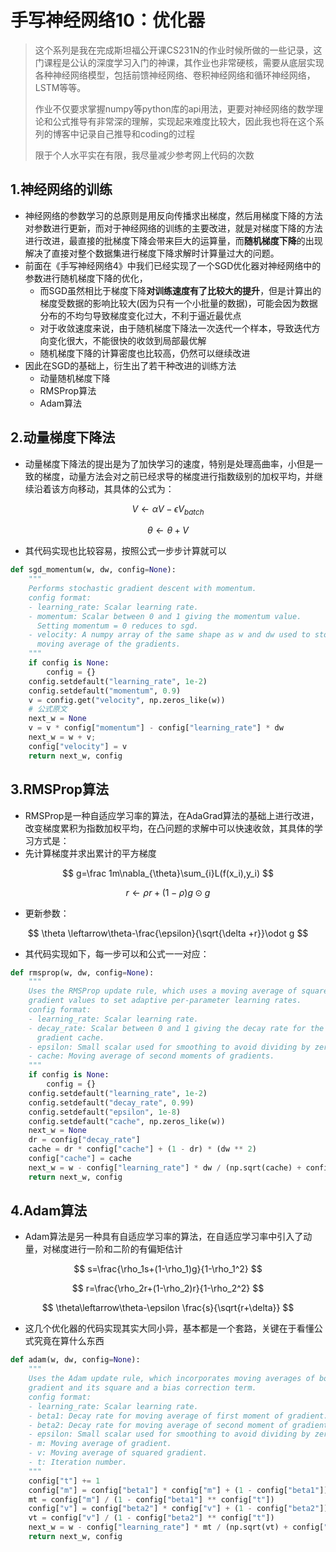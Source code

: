# 手写神经网络10：优化器

> 这个系列是我在完成斯坦福公开课CS231N的作业时候所做的一些记录，这门课程是公认的深度学习入门的神课，其作业也非常硬核，需要从底层实现各种神经网络模型，包括前馈神经网络、卷积神经网络和循环神经网络，LSTM等等。
>
> 作业不仅要求掌握numpy等python库的api用法，更要对神经网络的数学理论和公式推导有非常深的理解，实现起来难度比较大，因此我也将在这个系列的博客中记录自己推导和coding的过程
>
> 限于个人水平实在有限，我尽量减少参考网上代码的次数

## 1.神经网络的训练

- 神经网络的参数学习的总原则是用反向传播求出梯度，然后用梯度下降的方法对参数进行更新，而对于神经网络的训练的主要改进，就是对梯度下降的方法进行改进，最直接的批梯度下降会带来巨大的运算量，而**随机梯度下降**的出现解决了直接对整个数据集进行梯度下降求解时计算量过大的问题。
- 前面在《手写神经网络4》中我们已经实现了一个SGD优化器对神经网络中的参数进行随机梯度下降的优化，
  - 而SGD虽然相比于梯度下降**对训练速度有了比较大的提升**，但是计算出的梯度受数据的影响比较大(因为只有一个小批量的数据)，可能会因为数据分布的不均匀导致梯度变化过大，不利于逼近最优点
  - 对于收敛速度来说，由于随机梯度下降法一次迭代一个样本，导致迭代方向变化很大，不能很快的收敛到局部最优解
  - 随机梯度下降的计算密度也比较高，仍然可以继续改进
- 因此在SGD的基础上，衍生出了若干种改进的训练方法
  - 动量随机梯度下降
  - RMSProp算法
  - Adam算法

## 2.动量梯度下降法

- 动量梯度下降法的提出是为了加快学习的速度，特别是处理高曲率，小但是一致的梯度，动量方法会对之前已经求导的梯度进行指数级别的加权平均，并继续沿着该方向移动，其具体的公式为：

$$
V\leftarrow\alpha V-\epsilon V_{batch}
$$

$$
\theta \leftarrow\theta+V
$$

- 其代码实现也比较容易，按照公式一步步计算就可以

```python
def sgd_momentum(w, dw, config=None):
    """
    Performs stochastic gradient descent with momentum.
    config format:
    - learning_rate: Scalar learning rate.
    - momentum: Scalar between 0 and 1 giving the momentum value.
      Setting momentum = 0 reduces to sgd.
    - velocity: A numpy array of the same shape as w and dw used to store a
      moving average of the gradients.
    """
    if config is None:
        config = {}
    config.setdefault("learning_rate", 1e-2)
    config.setdefault("momentum", 0.9)
    v = config.get("velocity", np.zeros_like(w))
    # 公式原文
    next_w = None
    v = v * config["momentum"] - config["learning_rate"] * dw
    next_w = w + v;
    config["velocity"] = v
    return next_w, config
```



## 3.RMSProp算法

- RMSProp是一种自适应学习率的算法，在AdaGrad算法的基础上进行改进，改变梯度累积为指数加权平均，在凸问题的求解中可以快速收敛，其具体的学习方式是：
- 先计算梯度并求出累计的平方梯度

$$
g=\frac 1m\nabla_{\theta}\sum_{i}L(f(x_i),y_i)
$$

$$
r\leftarrow \rho r+(1-\rho)g\odot g
$$

- 更新参数：

$$
\theta \leftarrow\theta-\frac{\epsilon}{\sqrt{\delta +r}}\odot g
$$

- 其代码实现如下，每一步可以和公式一一对应：

```python
def rmsprop(w, dw, config=None):
    """
    Uses the RMSProp update rule, which uses a moving average of squared
    gradient values to set adaptive per-parameter learning rates.
    config format:
    - learning_rate: Scalar learning rate.
    - decay_rate: Scalar between 0 and 1 giving the decay rate for the squared
      gradient cache.
    - epsilon: Small scalar used for smoothing to avoid dividing by zero.
    - cache: Moving average of second moments of gradients.
    """
    if config is None:
        config = {}
    config.setdefault("learning_rate", 1e-2)
    config.setdefault("decay_rate", 0.99)
    config.setdefault("epsilon", 1e-8)
    config.setdefault("cache", np.zeros_like(w))
    next_w = None
    dr = config["decay_rate"]
    cache = dr * config["cache"] + (1 - dr) * (dw ** 2)
    config["cache"] = cache
    next_w = w - config["learning_rate"] * dw / (np.sqrt(cache) + config["epsilon"])
    return next_w, config
```



## 4.Adam算法

- Adam算法是另一种具有自适应学习率的算法，在自适应学习率中引入了动量，对梯度进行一阶和二阶的有偏矩估计

$$
s=\frac{\rho_1s+(1-\rho_1)g}{1-\rho_1^2}
$$

$$
r=\frac{\rho_2r+(1-\rho_2)r}{1-\rho_2^2}
$$

$$
\theta\leftarrow\theta-\epsilon \frac{s}{\sqrt{r+\delta}}
$$

- 这几个优化器的代码实现其实大同小异，基本都是一个套路，关键在于看懂公式究竟在算什么东西

```python
def adam(w, dw, config=None):
    """
    Uses the Adam update rule, which incorporates moving averages of both the
    gradient and its square and a bias correction term.
    config format:
    - learning_rate: Scalar learning rate.
    - beta1: Decay rate for moving average of first moment of gradient.
    - beta2: Decay rate for moving average of second moment of gradient.
    - epsilon: Small scalar used for smoothing to avoid dividing by zero.
    - m: Moving average of gradient.
    - v: Moving average of squared gradient.
    - t: Iteration number.
    """
    config["t"] += 1
    config["m"] = config["beta1"] * config["m"] + (1 - config["beta1"]) * dw
    mt = config["m"] / (1 - config["beta1"] ** config["t"])
    config["v"] = config["beta2"] * config["v"] + (1 - config["beta2"]) * (dw ** 2)
    vt = config["v"] / (1 - config["beta2"] ** config["t"])
    next_w = w - config["learning_rate"] * mt / (np.sqrt(vt) + config["epsilon"])
    return next_w, config
```